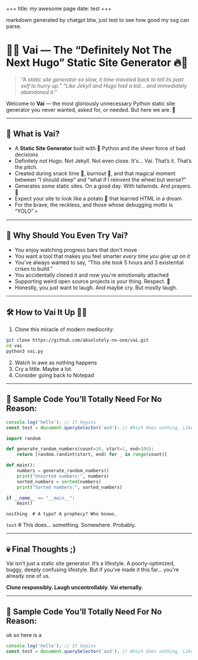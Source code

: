 +++
title: my awesome page
date: test
+++

markdown generated by chatgpt btw, just test to see how good my ssg can parse. 
# 🐉🔥 Vai — The “Definitely Not The Next Hugo” Static Site Generator 🔥🐉

> *“A static site generator so slow, it time-traveled back to tell its past self to hurry up.”*
> *“Like Jekyll and Hugo had a kid… and immediately abandoned it.”*

Welcome to **Vai** — the most gloriously unnecessary Python static site generator you never wanted, asked for, or needed. But here we are. 🎉

---

## 🥳 What is Vai?

* A **Static Site Generator** built with 🐍 Python and the sheer force of bad decisions
* Definitely *not* Hugo. Not Jekyll. Not even close. It's... Vai. That’s it. That’s the pitch.
* Created during snack time 🍕, burnout 🍩, and that magical moment between “I should sleep” and “what if I reinvent the wheel but worse?”
* Generates *some* static sites. On a good day. With tailwinds. And prayers. 🤞
* Expect your site to look like a potato 🥔 that learned HTML in a dream
* For the brave, the reckless, and those whose debugging motto is “YOLO” 💀

---

## 🐲 Why Should You Even Try Vai?

* You enjoy watching progress bars that don’t move
* You want a tool that makes you feel smarter *every time you give up on it*
* You’ve always wanted to say, “This site took 5 hours and 3 existential crises to build.”
* You accidentally cloned it and now you're emotionally attached
* Supporting weird open source projects is your thing. Respect. 🫡
* Honestly, you just want to laugh. And maybe cry. But mostly laugh.

---

## 🛠️ How to Vai It Up 🔧🐢

1. Clone this miracle of modern mediocrity:

```bash
git clone https://github.com/absolutely-no-one/vai.git
cd vai
python3 vai.py
```

2. Watch in awe as nothing happens
3. Cry a little. Maybe a lot.
4. Consider going back to Notepad

---

## 🧪 Sample Code You’ll Totally Need For No Reason:

```javascript
console.log('hello'); // It begins
const test = document.querySelector('asd'); // Which does nothing. Like Vai.
```

```python
import random

def generate_random_numbers(count=10, start=1, end=100):
    return [random.randint(start, end) for _ in range(count)]

def main():
    numbers = generate_random_numbers()
    print("Unsorted numbers:", numbers)
    sorted_numbers = sorted(numbers)
    print("Sorted numbers:", sorted_numbers)

if __name__ == "__main__":
    main()

```

```
noithing  # A typo? A prophecy? Who knows.
```

`test`  # This does... something. Somewhere. Probably.

---

## 💀 Final Thoughts ;)

Vai isn’t just a static site generator. It’s a lifestyle. A poorly-optimized, buggy, deeply confusing lifestyle. But if you’ve made it this far… you're already one of us.

**Clone responsibly. Laugh uncontrollably. Vai eternally.**

---


## 🧪 Sample Code You’ll Totally Need For No Reason:


ok so here is a 
```javascript
console.log('hello'); // It begins
const test = document.querySelector('asd'); // Which does nothing. Like Vai.
```
